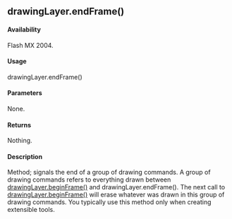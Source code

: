 ## drawingLayer.endFrame()

#### Availability

Flash MX 2004.

#### Usage

drawingLayer.endFrame()

#### Parameters

None.

#### Returns

Nothing.

#### Description

Method; signals the end of a group of drawing commands. A group of drawing commands refers to everything drawn between [drawingLayer.beginFrame()](#!wielmic/developers-animatesdk-docs/test/drawingLayer_object/drawingLaye1.md) and drawingLayer.endFrame(). The next call to [drawingLayer.beginFrame()](#!wielmic/developers-animatesdk-docs/test/drawingLayer_object/drawingLaye1.md) will erase whatever was drawn in this group of drawing commands. You typically use this method only when creating extensible tools.
